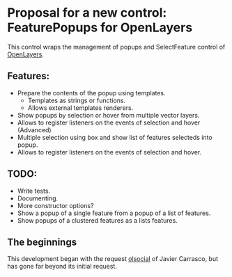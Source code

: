 Proposal for a new control: FeaturePopups for OpenLayers
========================================================

This control wraps the management of popups and SelectFeature control of [OpenLayers](http://openlayers.org).

Features:
--------
 * Prepare the contents of the popup using templates.
    * Templates as strings or functions.
    * Allows external templates renderers.
 * Show popups by selection or hover from multiple vector layers.
 * Allows to register listeners on the events of selection and hover (Advanced)
 * Multiple selection using box and show list of features selecteds into popup.
 * Allows to register listeners on the events of selection and hover.
 
TODO:
----
 * Write tests.
 * Documenting.
 * More constructor options?
 * Show a popup of a single feature from  a popup of a list of features.
 * Show popups of a clustered features as a lists features.
 
The beginnings
--------------
This development began with the request [olsocial](http://osgeo-org.1803224.n2.nabble.com/HTML-template-popup-manager-tc6948565.html) 
of Javier Carrasco, but has gone far beyond its initial request.
